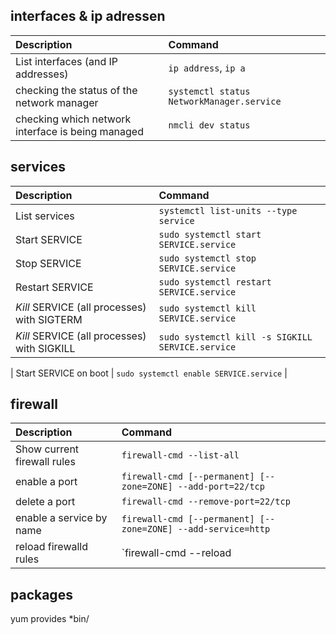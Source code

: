 ## interfaces & ip adressen
| Description                             | Command                |
| :---                               | :---                   |
| List interfaces (and IP addresses) | `ip address`, `ip a`   |
| checking the status of the network manager| `systemctl status NetworkManager.service` |
| checking which network interface is being managed | `nmcli dev status` |

## services
| Description                             | Command                |
| :---                               | :---                   |
| List services                               | `systemctl list-units --type service`            |
| Start SERVICE                               | `sudo systemctl start SERVICE.service`           |
| Stop SERVICE                                | `sudo systemctl stop SERVICE.service`            |
| Restart SERVICE                             | `sudo systemctl restart SERVICE.service`         |
| *Kill* SERVICE (all processes) with SIGTERM | `sudo systemctl kill SERVICE.service`            |
| *Kill* SERVICE (all processes) with SIGKILL | `sudo systemctl kill -s SIGKILL SERVICE.service` |

| Start SERVICE on boot                       | `sudo systemctl enable SERVICE.service`          |

## firewall
| Description                             | Command                |
| :---                               | :---                   |
| Show current firewall rules | `firewall-cmd --list-all`            |
| enable a port | `firewall-cmd [--permanent] [--zone=ZONE] --add-port=22/tcp`|
| delete a port| `firewall-cmd --remove-port=22/tcp` |
| enable a service by name | `firewall-cmd [--permanent] [--zone=ZONE] --add-service=http` |
| reload firewalld rules | `firewall-cmd --reload |

## packages
yum provides *bin/<programname>
